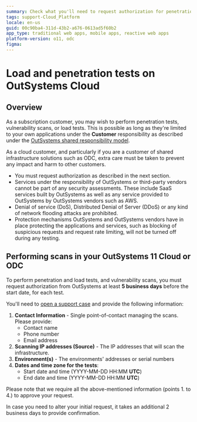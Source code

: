 ```yaml
---
summary: Check what you'll need to request authorization for penetration tests, load tests and vulnerability scans on OutSystems cloud.
tags: support-Cloud_Platform
locale: en-us
guid: 00c90ba4-311d-43b2-a676-0613ad5f60b2
app_type: traditional web apps, mobile apps, reactive web apps
platform-version: o11, odc
figma:
---
```


# Load and penetration tests on OutSystems Cloud

## Overview

As a subscription customer, you may wish to perform penetration tests, vulnerability scans, or load tests. This is possible as long as they're limited to your own applications under the **Customer** responsibility as described under the [OutSystems shared responsibility model](../enterprise/maintenance/cloud-shared-responsibility.md). 

As a cloud customer, and particularly if you are a customer of shared infrastructure solutions such as ODC, extra care must be taken to prevent any impact and harm to other customers.

* You must request authorization as described in the next section.
* Services under the responsibility of OutSystems or third-party vendors cannot be part of any security assessments. These include SaaS services built by OutSystems as well as any service provided to OutSystems by OutSystems vendors such as AWS.
* Denial of service (DoS), Distributed Denial of Server (DDoS) or any kind of network flooding attacks are prohibited.
* Protection mechanisms OutSystems and OutSystems vendors have in place protecting the applications and services, such as blocking of suspicious requests and request rate limiting, will not be turned off during any testing. 


## Performing scans in your OutSystems 11 Cloud or ODC

To perform penetration and load tests, and vulnerability scans, you must request authorization from OutSystems at least **5 business days** before the start date, for each test.

You'll need to [open a support case](https://www.outsystems.com/SupportPortal/CaseOpen/) and provide the following information:

1. **Contact Information** - Single point-of-contact managing the scans. Please provide:
    * Contact name
    * Phone number
    * Email address
2. **Scanning IP addresses (Source)** - The IP addresses that will scan the infrastructure.
3. **Environment(s)** - The environments' addresses or serial numbers
4. **Dates and time zone for the tests**:
    * Start date and time (YYYY-MM-DD HH:MM **UTC**)
    * End date and time (YYYY-MM-DD HH:MM **UTC**)

Please note that we require all the above-mentioned information (points 1. to 4.) to approve your request.

In case you need to alter your initial request, it takes an additional 2 business days to provide confirmation.

